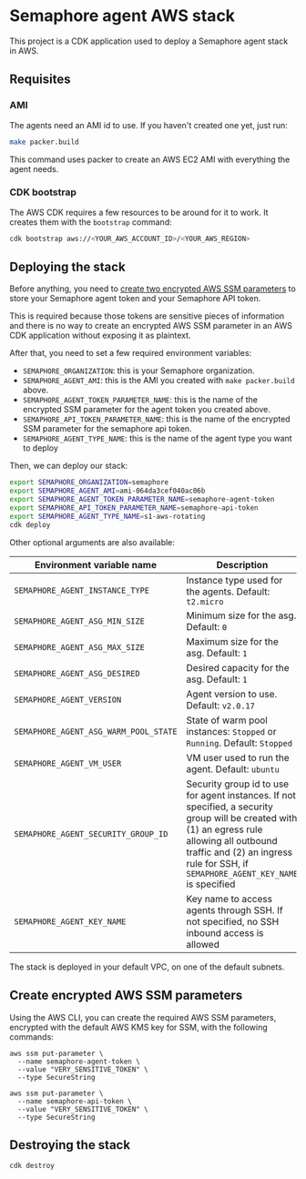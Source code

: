 # Semaphore agent AWS stack

This project is a CDK application used to deploy a Semaphore agent stack in AWS.

## Requisites

### AMI

The agents need an AMI id to use. If you haven't created one yet, just run:

```bash
make packer.build
```

This command uses packer to create an AWS EC2 AMI with everything the agent needs.

### CDK bootstrap

The AWS CDK requires a few resources to be around for it to work. It creates them with the `bootstrap` command:

```bash
cdk bootstrap aws://<YOUR_AWS_ACCOUNT_ID>/<YOUR_AWS_REGION>
```

## Deploying the stack

Before anything, you need to [create two encrypted AWS SSM parameters](#create-encrypted-aws-ssm-parameters) to store your Semaphore agent token and your Semaphore API token.

This is required because those tokens are sensitive pieces of information and there is no way to create an encrypted AWS SSM parameter in an AWS CDK application without exposing it as plaintext.

After that, you need to set a few required environment variables:
- `SEMAPHORE_ORGANIZATION`: this is your Semaphore organization.
- `SEMAPHORE_AGENT_AMI`: this is the AMI you created with `make packer.build` above.
- `SEMAPHORE_AGENT_TOKEN_PARAMETER_NAME`: this is the name of the encrypted SSM parameter for the agent token you created above.
- `SEMAPHORE_API_TOKEN_PARAMETER_NAME`: this is the name of the encrypted SSM parameter for the semaphore api token.
- `SEMAPHORE_AGENT_TYPE_NAME`: this is the name of the agent type you want to deploy

Then, we can deploy our stack:

```bash
export SEMAPHORE_ORGANIZATION=semaphore
export SEMAPHORE_AGENT_AMI=ami-064da3cef040ac06b
export SEMAPHORE_AGENT_TOKEN_PARAMETER_NAME=semaphore-agent-token
export SEMAPHORE_API_TOKEN_PARAMETER_NAME=semaphore-api-token
export SEMAPHORE_AGENT_TYPE_NAME=s1-aws-rotating
cdk deploy
```

Other optional arguments are also available:

| Environment variable name             | Description |
|---------------------------------------|-------------|
| `SEMAPHORE_AGENT_INSTANCE_TYPE`       | Instance type used for the agents. Default: `t2.micro` |
| `SEMAPHORE_AGENT_ASG_MIN_SIZE`        | Minimum size for the asg. Default: `0` |
| `SEMAPHORE_AGENT_ASG_MAX_SIZE`        | Maximum size for the asg. Default: `1` |
| `SEMAPHORE_AGENT_ASG_DESIRED`         | Desired capacity for the asg. Default: `1` |
| `SEMAPHORE_AGENT_VERSION`             | Agent version to use. Default: `v2.0.17` |
| `SEMAPHORE_AGENT_ASG_WARM_POOL_STATE` | State of warm pool instances: `Stopped` or `Running`. Default: `Stopped` |
| `SEMAPHORE_AGENT_VM_USER`             | VM user used to run the agent. Default: `ubuntu` |
| `SEMAPHORE_AGENT_SECURITY_GROUP_ID`   | Security group id to use for agent instances. If not specified, a security group will be created with (1) an egress rule allowing all outbound traffic and (2) an ingress rule for SSH, if `SEMAPHORE_AGENT_KEY_NAME` is specified |
| `SEMAPHORE_AGENT_KEY_NAME`            | Key name to access agents through SSH. If not specified, no SSH inbound access is allowed |

The stack is deployed in your default VPC, on one of the default subnets.

## Create encrypted AWS SSM parameters

Using the AWS CLI, you can create the required AWS SSM parameters, encrypted with the default AWS KMS key for SSM, with the following commands:

```
aws ssm put-parameter \
  --name semaphore-agent-token \
  --value "VERY_SENSITIVE_TOKEN" \
  --type SecureString

aws ssm put-parameter \
  --name semaphore-api-token \
  --value "VERY_SENSITIVE_TOKEN" \
  --type SecureString
```

## Destroying the stack

```bash
cdk destroy
```